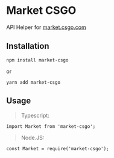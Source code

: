 # Market CSGO

API Helper for [market.csgo.com](https://market.csgo.com/docs-v2)

## Installation

```
npm install market-csgo
```

or

```
yarn add market-csgo
```

## Usage

> Typescript:

```
import Market from 'market-csgo';
```

> Node.JS:
```
const Market = require('market-csgo');
```
